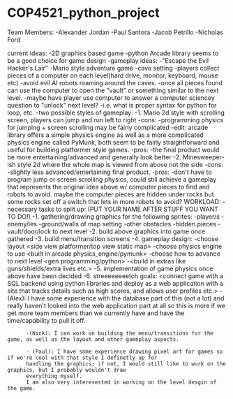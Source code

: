 # COP4521_python_project

Team Members:
-Alexander Jordan
-Paul Santora
-Jacob Petrillo
-Nicholas Ford


current ideas:
-2D graphics based game
    -python Arcade library seems to be a good choice for game design
    -gameplay ideas:
      -"Escape the Evil Hacker's Lair"
        -Mario style adventure game
        -cave setting
        -players collect pieces of a computer on each level(hard drive, monitor, keyboard, mouse etc)
        -avoid evil AI robots roaming around the caves.
        -once all pieces found can use the computer to open the "vault" or something similar to the next level.
        -maybe have player use computer to answer a computer sciencey question to "unlock" next level?
          -i.e. what is proper syntax for python for loop, etc.
        -two possible styles of gameplay:
            -1. Mario 2d style with scrolling screen, players can jump and run left to right
                -cons:
                    -programming physics for jumping + screen scrolling may be fairly complicated
                      -edit: arcade library offers a simple physics engine
                        as well as a more complicated physics engine called
                        PyMunk, both seem to be fairly straightforward and useful for building platformer style games.
                -pros:
                    -the final product would be more entertaining/advanced and generally look better
            -2. Minesweeper-ish style 2d where the whole map is viewed from above not the side
                -cons:
                    -slightly less advanced/entertaining final product.
                -pros:
                    -don't have to program jump or screen scrolling physics, could still achieve
                        a gameplay that represents the original idea above w/ computer pieces to find
                        and robots to avoid. maybe the computer pieces are hidden under rocks but some rocks
                        set off a switch that lets in more robots to avoid?
WORKLOAD:
  -necessary tasks to split up: (PUT YOUR NAME AFTER STUFF YOU WANT TO DO!)
    -1. gathering/drawing graphics for the following sprites:
      -player/s
      -enemy/ies
      -ground/walls of map setting
      -other obstacles
      -hidden pieces
      -vault/door/lock to next level
    -2. build above graphics into game once gathered
    -3. build menu/transition screens
    -4. gameplay design:
      -choose layout <side view platformer/top view static map>
      -choose physics engine to use <built in arcade physics_engine/pymunk>
      -choose how to advance to next level <gen programming/python>
      -<build in extras like guns/shields/extra lives etc.>
    -5. implementation of game physics once above have been decided
    -6. streeeeeeeetch goals:
        <connect game with a SQL backend using python libraries and
        deploy as a web application with a site that tracks details
        such as high scores, and allows user profiles etc.>
          -(Alex): I have some experience with the database part of this (not a lot) and really haven't looked into the web application part at all so this is more if we get more team members than we currently have and have the time/capability to pull it off.
          
          -(Nick): I can work on building the menu/transitions for the game, as well as the layout and other gameplay aspects.
          
          - (Paul): I have some experience drawing pixel art for games so if we're cool with that style I definetly up for
          handling the graphics; if not, I would still like to work on the graphics, but I probably wouldn't draw 
          everything myself. 
          I am also very interesested in working on the level desgin of the game.
